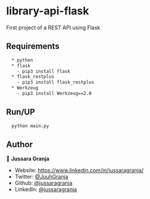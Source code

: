 
# library-api-flask

First project of a REST API using Flask

## Requirements

```bash 
  * python
  * flask
    - pip3 install flask
  * flask_restplus
    - pip3 install flask_restplus
  * Werkzeug
    - pip3 install Werkzeug==2.0
```

## Run/UP

```bash 
  python main.py
```

## Author

👤 **Jussara Granja**

* Website: https://www.linkedin.com/in/jussaragranja/
* Twitter: [@JuuhGranja](https://twitter.com/JuuhGranja)
* Github: [@jussaragranja](https://github.com/jussaragranja)
* LinkedIn: [@jussaragranja](https://linkedin.com/in/jussaragranja)
